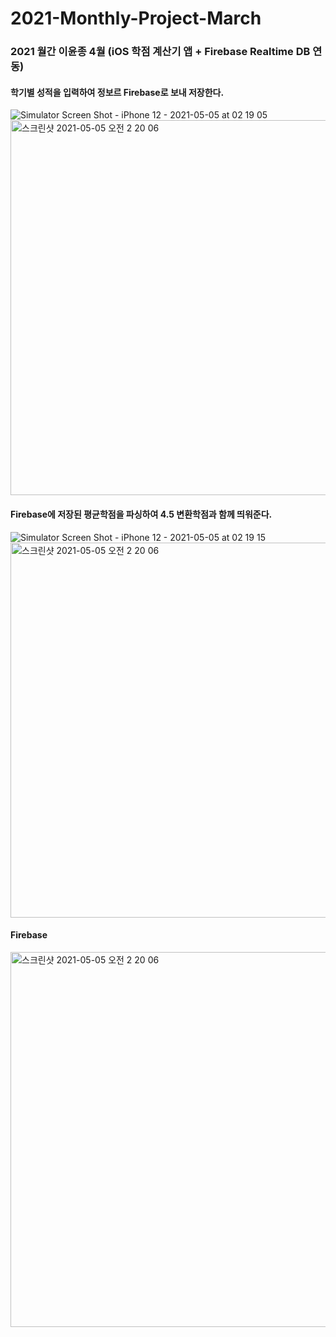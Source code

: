 # 2021-Monthly-Project-March
### 2021 월간 이윤종 4월 (iOS 학점 계산기 앱 + Firebase Realtime DB 연동)


#### 학기별 성적을 입력하여 정보르 Firebase로 보내 저장한다.
![Simulator Screen Shot - iPhone 12 - 2021-05-05 at 02 19 05](https://user-images.githubusercontent.com/29617557/117043808-a86e8d00-ad48-11eb-93f1-82cade1c17fa.png)
<img width="600" alt="스크린샷 2021-05-05 오전 2 20 06" src="https://user-images.githubusercontent.com/29617557/117043808-a86e8d00-ad48-11eb-93f1-82cade1c17fa.png">
#### Firebase에 저장된 평균학점을 파싱하여 4.5 변환학점과 함께 띄워준다.
![Simulator Screen Shot - iPhone 12 - 2021-05-05 at 02 19 15](https://user-images.githubusercontent.com/29617557/117043892-bfad7a80-ad48-11eb-88e7-e4fb7cdc4bc0.png)
<img width="600" alt="스크린샷 2021-05-05 오전 2 20 06" src="https://user-images.githubusercontent.com/29617557/117043892-bfad7a80-ad48-11eb-88e7-e4fb7cdc4bc0.png">
#### Firebase
<img width="600" alt="스크린샷 2021-05-05 오전 2 20 06" src="https://user-images.githubusercontent.com/29617557/117043975-d653d180-ad48-11eb-8659-20aaa7cc2fbb.png">
